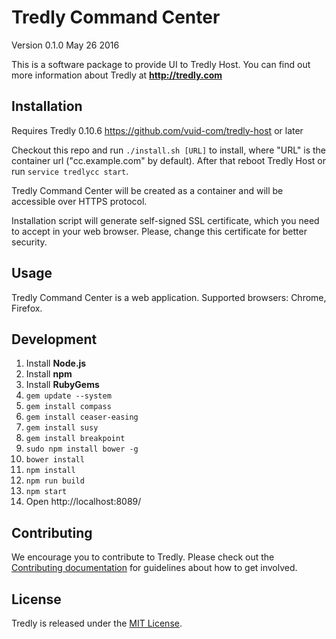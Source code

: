 # Tredly Command Center

Version 0.1.0
May 26 2016

This is a software package to provide UI to Tredly Host. You can find out more information about Tredly at **<http://tredly.com>**

## Installation

Requires Tredly 0.10.6 <https://github.com/vuid-com/tredly-host> or later

Checkout this repo and run `./install.sh [URL]` to install, where "URL" is the container url ("cc.example.com" by default). After that reboot Tredly Host or run `service tredlycc start`.

Tredly Command Center will be created as a container and will be accessible over HTTPS protocol.

Installation script will generate self-signed SSL certificate, which you need to accept in your web browser.
Please, change this certificate for better security.

## Usage

Tredly Command Center is a web application. Supported browsers: Chrome, Firefox.

## Development

1. Install **Node.js**
2. Install **npm**
3. Install **RubyGems**
4. `gem update --system`
5. `gem install compass`
6. `gem install ceaser-easing`
7. `gem install susy`
8. `gem install breakpoint`
9. `sudo npm install bower -g`
10. `bower install`
11. `npm install`
12. `npm run build`
13. `npm start`
14. Open http://localhost:8089/

## Contributing

We encourage you to contribute to Tredly. Please check out the [Contributing documentation](https://github.com/tredly/tredly-cc/blob/master/CONTRIBUTING.md) for guidelines about how to get involved.

## License

Tredly is released under the [MIT License](http://www.opensource.org/licenses/MIT).


